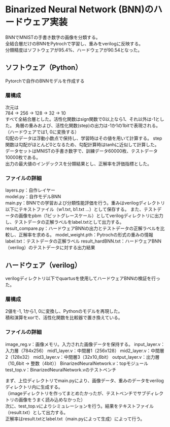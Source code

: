 # Binarized Neural Network (BNN)のハードウェア実装
BNNでMNISTの手書き数字の画像を分類する。<br>
全結合層だけのBNNをPytrochで学習し、重みをverilogに反映する。<br>
分類精度はソフトウェアが95.4%、ハードウェアが90.54となった。
## ソフトウェア（Python）
Pytorchで自作のBNNモデルを作成する
### 層構成
次元は<br>
784 -> 256 -> 128 -> 32 -> 10 <br>
すべて全結合層とした。活性化関数はsign関数で0以上なら1、それ以外は-1とした。
角層の重みおよび、活性化関数(step)の出力は-1か1の1bitで表現される。（ハードウェアでは1, 0に変換する）<br>
勾配のデータは浮動小数点で保持し、学習時はその値を用いて計算する。
step関数は勾配がほとんど0となるため、勾配計算時はtanhに近似して計算した。<br>
データセットはMNISTの手書き数字で、訓練データ60000枚、テストデータ10000枚である。<br>
出力の最大値のインデックスを分類結果とし、正解率を評価指標とした。

### ファイルの詳細
layers.py：自作レイヤー <br>
model.py：自作モデルBNN <br>
main.py：BNNでの学習および分類性能評価を行う。重みはverilogディレクトリ以下にテキストファイル（w1.txt, b1.txt ...）として保存する。
また、テストデータの画像をpbm（1ビットグレースケール）としてverilogディレクトリに出力し、テストデータの正解ラベルをlabel.txtとして出力する。
result_compare.py：ハードウェアBNNの出力とテストデータの正解ラベルを比較し、正解率を求める。
model_weight.pth：Pytrochの形式の重みの情報
label.txt：テストデータの正解ラベル
result_hardBNN.txt：ハードウェアBNN（verilog）のテストデータに対する出力結果

## ハードウェア（verilog）
verilogディレクトリ以下でquartusを使用してハードウェアBNNの検証を行った。

### 層構成
2値を-1, 1から1, 0に変換し、Pythonのモデルを再現した。<br>
積和演算をxorで、活性化関数を比較器で置き換えている。<br>

### ファイルの詳細
image_reg.v：画像メモリ。入力された画像データを保持する。
input_layer.v：入力層（784x256）
mid1_layer.v：中間層1（256x128）
mid2_layer.v：中間層2（128x32）
mid3_layer.v：中間層3（32x10_6bit）
output_layer.v：出力層（10_6bit -> 整数（4bit））
BinarizedNeuralNetwork.v：topモジュール
test_top.v：BinarizedNeuralNetwork.vのテストベンチ

まず、上位ディレクトリでmain.pyにより、画像データ、重みのデータをverilogディレクトリ内に生成する。<br>
（imageディレクトリを作ってまとめたかったが、テストベンチでサブディレクトリの画像をうまく読み込めなかった）<br>
次に、test_top.vによりシミュレーションを行う。結果をテキストファイル（result.txt）として出力する。<br>
正解率はresult.txtとlabel.txt（main.pyによって生成）によって行う。

